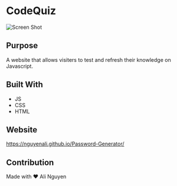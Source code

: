 # CodeQuiz

![Screen Shot](https://user-images.githubusercontent.com/67357469/89740207-953dc380-da3b-11ea-81a2-4769ef018666.jpg)


## Purpose
A website that allows visiters to test and refresh their knowledge on Javascript.
## Built With
* JS
* CSS
* HTML

## Website
https://nguyenali.github.io/Password-Generator/


## Contribution
Made with ❤️ Ali Nguyen

